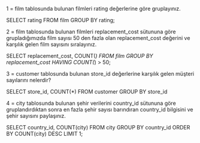1 = film tablosunda bulunan filmleri rating değerlerine göre gruplayınız.

SELECT rating 
FROM film
GROUP BY rating;

2 = film tablosunda bulunan filmleri replacement_cost sütununa göre grupladığımızda film sayısı 50 den fazla olan replacement_cost değerini ve karşılık gelen film sayısını sıralayınız.

SELECT replacement_cost, COUNT(*)
FROM film
GROUP BY replacement_cost
HAVING COUNT(*) > 50;

3 = customer tablosunda bulunan store_id değerlerine karşılık gelen müşteri sayılarını nelerdir?

SELECT store_id, COUNT(*) 
FROM customer
GROUP BY store_id

4 = city tablosunda bulunan şehir verilerini country_id sütununa göre gruplandırdıktan sonra en fazla şehir sayısı barındıran country_id bilgisini ve şehir sayısını paylaşınız.

SELECT country_id, COUNT(city)
FROM city
GROUP BY country_id
ORDER BY COUNT(city) DESC
LIMIT 1;